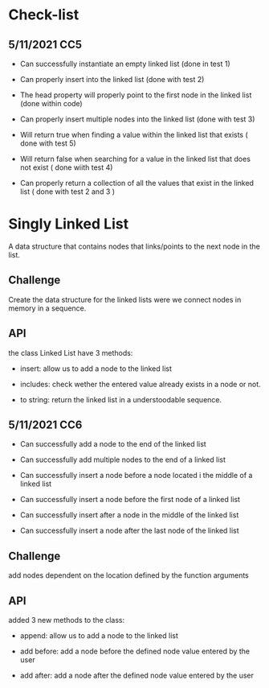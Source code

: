 # Check-list
## 5/11/2021 CC5

- Can successfully instantiate an empty linked list (done in test 1)

- Can properly insert into the linked list (done with test 2)

- The head property will properly point to the first node in the linked list (done within code)

- Can properly insert multiple nodes into the linked list (done with test 3)

- Will return true when finding a value within the linked list that exists ( done with test 5)

- Will return false when searching for a value in the linked list that does not exist ( done wiith test 4)

- Can properly return a collection of all the values that exist in the linked list ( done with test 2 and 3 )

# Singly Linked List
A data structure that contains nodes that links/points to the next node in the list.

## Challenge
Create the data structure for the linked lists were we connect nodes in memory in a sequence.

## API
the class Linked List have 3 methods:
- insert: allow us to add a node to the linked list

- includes: check wether the entered value already exists in a node or not.

- to string: return the linked list in a understoodable sequence.


## 5/11/2021 CC6

- Can successfully add a node to the end of the linked list

- Can successfully add multiple nodes to the end of a linked list

- Can successfully insert a node before a node located i the middle of a linked list

- Can successfully insert a node before the first node of a linked list

- Can successfully insert after a node in the middle of the linked list

- Can successfully insert a node after the last node of the linked list

## Challenge
add nodes dependent on the location defined by the function arguments

## API
added 3 new methods to the class:
- append: allow us to add a node to the linked list

- add before: add a node before the defined node value entered by the user

- add after: add a node after the defined node value entered by the user